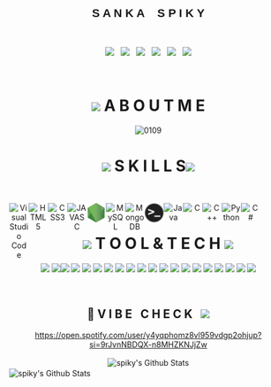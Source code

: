<div align = "center">
    <h2><h2 style="text-align:center; font-family:Arial Black, Gadget, sans-serif">S A N K A &nbsp;&nbsp; S P I K Y</h2></h2>

<br>
<p align="center"> 
  <a href="https://twitter.com/ERiC_SPiKY"><img height="30" src="https://img.icons8.com/fluent/100/000000/twitter.png"></a>&nbsp;&nbsp;
  <a href="https://www.instagram.com/spiky_sanka/"><img height="30" src="https://img.icons8.com/fluent/48/000000/instagram-new.png"></a>&nbsp;&nbsp;
  <a href="https://www.linkedin.com/in/sanka-j-472a03a9/"><img height="30" src="https://img.icons8.com/color/48/000000/linkedin.png"></a>&nbsp;&nbsp;
  <a href="https://www.behance.net/sankajayathi"><img height="30" src="https://img.icons8.com/color/48/000000/behance.png"></a>&nbsp;&nbsp;
  <a href="https://dribbble.com/ERIC_SPIKY"><img height="30" src="https://img.icons8.com/color/64/000000/dribbble.png"></a>&nbsp;&nbsp;
  <a href="https://steamcommunity.com/profiles/76561198166399293/"><img height="30" src="https://img.icons8.com/fluent/48/000000/steam.png"></a>
</p>
<br>


# <img src="https://media.giphy.com/media/kg1QdNSiawGak25Wr4/giphy.gif" width="30px"> A B O U T  M E
<div align="center">

![0109](https://github.com/SPIKYsanka/SPIKYsanka/blob/main/bio%20(2).gif?raw=true)

</div>

# <img src="https://media.giphy.com/media/kg1QdNSiawGak25Wr4/giphy.gif" width="30px"> S K I L L S<img src="https://img.icons8.com/offices/2x/einstein.png"/>
<br>
<p align="center"><img align="left" alt="Visual Studio Code" width="35px" src="https://icons.iconarchive.com/icons/papirus-team/papirus-apps/48/visual-studio-code-icon.png" /> <img align="left" alt="HTML5" width="35px" src="https://icons.iconarchive.com/icons/designbolts/embossed-social/64/HTML5-icon.png" /> <img align="left" alt="CSS3" width="35px" src="https://icons.iconarchive.com/icons/designbolts/embossed-social/64/CSS3-icon.png" /><img align="left" alt="JAVASC" width="35px" src="https://icons.iconarchive.com/icons/graphics-vibe/developer/64/javascript-icon.png" />
<img align="left" alt="Node.js" width="35px" src="https://raw.githubusercontent.com/github/explore/80688e429a7d4ef2fca1e82350fe8e3517d3494d/topics/nodejs/nodejs.png" /> <img align="left" alt="MySQL" width="35px" src="https://icons.iconarchive.com/icons/graphics-vibe/developer/64/mysql-icon.png" /> <img align="left" alt="MongoDB" width="35px" src="https://icons.iconarchive.com/icons/designbolts/embossed-social/64/Android-icon.png" /> <img align="left" alt="Terminal" width="35px" src="https://raw.githubusercontent.com/github/explore/80688e429a7d4ef2fca1e82350fe8e3517d3494d/topics/terminal/terminal.png" /> <img align="left" alt="Java" width="35px" src="https://img.icons8.com/color/48/000000/java-coffee-cup-logo.png"/> <img align="left" alt="C" width="35px" src="https://img.icons8.com/color/48/000000/c-programming.png"/> <img align="left" alt="C++" width="35px" src="https://img.icons8.com/color/48/000000/c-plus-plus-logo.png"/> <img align="left" alt="Python" width="35px" src="https://img.icons8.com/color/48/000000/python.png"/> <img align="left" alt="C#" width="35px" src="https://img.icons8.com/color/48/000000/c-sharp-logo-2.png"/>
</p>
<br>


# <img src="https://media.giphy.com/media/kg1QdNSiawGak25Wr4/giphy.gif" width="30px"> T O O L  &  T E C H <img src="https://img.icons8.com/offices/2x/einstein.png"/>
 ![](https://img.shields.io/badge/Unreal_Engine-4?style=for-the-badge&logo=Unreal-Engine&logoColor=white&color=000000) ![](https://img.shields.io/badge/Adobe-Aftereffects-informational?style=for-the-badge&logo=adobe&logoColor=white&color=2bbc8a)![](https://img.shields.io/badge/WordPress-informational?style=for-the-badge&logo=wordpress&logoColor=white&color=ADD8E6)   ![](https://img.shields.io/badge/Visual-Studio-informational?style=for-the-badge&logo=visual-studio&logoColor=white&color=800080) ![](https://img.shields.io/badge/VS-Code-informational?style=for-the-badge&logo=visual-studio&logoColor=white&color=800080)  ![](https://img.shields.io/badge/Android-Studio-informational?style=for-the-badge&logo=android&logoColor=white&color=2bbc8a)  ![](https://img.shields.io/badge/Adobe-Photoshop-informational?style=for-the-badge&logo=adobe&logoColor=white&color=FF0000) ![](https://img.shields.io/badge/Adobe-Illustrator-informational?style=for-the-badge&logo=adobe&logoColor=white&color=FF4500) ![](https://img.shields.io/badge/Adobe-PremierePro-informational?style=for-the-badge&logo=adobe&logoColor=white&color=800080) ![](https://img.shields.io/badge/Sony-Vegas-informational?style=for-the-badge&logo=moo&logoColor=white&color=0000A0) ![](https://img.shields.io/badge/Apache-NetBeans-IDE?style=for-the-badge&logo=Apache-NetBeans-IDE&logoColor=white&color=C0C0C0) ![](https://img.shields.io/badge/Intellij-Idea-informational?style=for-the-badge&logo=jetbrains&logoColor=white&color=2bbc8a)
  ![](https://img.shields.io/badge/Android-Studio-informational?style=for-the-badge&logo=android&logoColor=white&color=2bbc8a)
  ![](https://img.shields.io/badge/Git-Bash-informational?style=for-the-badge&logo=github&logoColor=white&color=2bbc8a)
  ![](https://img.shields.io/badge/Unity-Engine-informational?style=for-the-badge&logo=unity&logoColor=white&color=2bbc8a)
  ![](https://img.shields.io/badge/Unreal-Engine-informational?style=for-the-badge&logo=unreal-engine&logoColor=white&color=2bbc8a)
  ![](https://img.shields.io/badge/VS-Code-informational?style=for-the-badge&logo=visual-studio&logoColor=white&color=2bbc8a)
  ![](https://img.shields.io/badge/Visual-Studio-informational?style=for-the-badge&logo=visual-studio&logoColor=white&color=2bbc8a)
  ![](https://img.shields.io/badge/Adobe-XD-informational?style=for-the-badge&logo=adobe&logoColor=white&color=2bbc8a)
  ![](https://img.shields.io/badge/3D-Blender-informational?style=for-the-badge&logo=blender&logoColor=white&color=2bbc8a)
  
<br>

## 🎵 V I B E &nbsp; C H E C K &nbsp; <img src="https://media.giphy.com/media/QBYXXfVNmEFfvghkry/giphy.gif" width="40px">


  https://open.spotify.com/user/y4yqphomz8vl959vdgp2ohjup?si=9rJvnNBDQX-n8MHZKNJjZw
 
<img align="center" alt="spiky's Github Stats" src="https://github-readme-stats.vercel.app/api?username=SPIKYsanka&show_icons=true&hide_border=false&layout=compact&theme=dracula" />
</div>
 
<img align="center" alt="spiky's Github Stats" src="https://github-readme-stats.vercel.app/api?username=SPIKYsanka&show_icons=true&hide_border=false&layout=compact&theme=dracula" />
</div>



